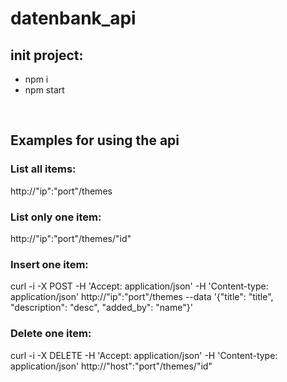 # datenbank_api

## init project:
- npm i
- npm start

<br>

## Examples for using the api

### List all items:
http://"ip":"port"/themes

### List only one item:
http://"ip":"port"/themes/"id"

### Insert one item:
curl -i -X POST -H 'Accept: application/json' -H 'Content-type: application/json' http://"ip":"port"/themes --data '{"title": "title", "description": "desc", "added_by": "name"}'

### Delete one item:
curl -i -X DELETE -H 'Accept: application/json' -H 'Content-type: application/json' http://"host":"port"/themes/"id"